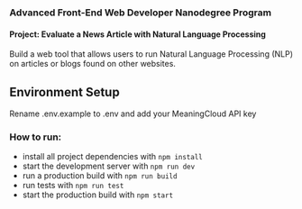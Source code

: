 ### Advanced Front-End Web Developer Nanodegree Program
#### Project: Evaluate a News Article with Natural Language Processing
Build a web tool that allows users to run Natural Language Processing (NLP) on articles or blogs found on other websites.

## Environment Setup
Rename .env.example to .env and add your MeaningCloud API key

### How to run:
* install all project dependencies with `npm install`
* start the development server with `npm run dev`
* run a production build with `npm run build`
* run tests with `npm run test`
* start the production build with `npm start`
